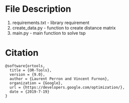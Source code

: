 # File Description

1) requirements.txt - library requirement
2) create_data.py - function to create distance matrix
3) main.py - main function to solve tsp


# Citation

```
@software{ortools,
  title = {OR-Tools},
  version = {9.0},
  author = {Laurent Perron and Vincent Furnon},
  organization = {Google},
  url = {https://developers.google.com/optimization/},
  date = {2019-7-19}
}
```
